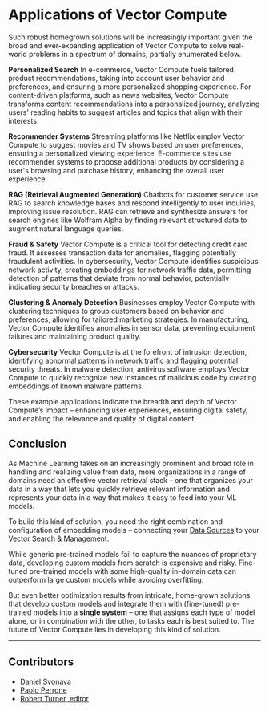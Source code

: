 # Applications of Vector Compute

Such robust homegrown solutions will be increasingly important given the broad and ever-expanding application of Vector Compute to solve real-world problems in a spectrum of domains, partially enumerated below.

**Personalized Search** 
In e-commerce, Vector Compute fuels tailored product recommendations, taking into account user behavior and preferences, and ensuring a more personalized shopping experience. 
For content-driven platforms, such as news websites, Vector Compute transforms content recommendations into a personalized journey, analyzing users' reading habits to suggest articles and topics that align with their interests.

**Recommender Systems**
Streaming platforms like Netflix employ Vector Compute to suggest movies and TV shows based on user preferences, ensuring a personalized viewing experience.
E-commerce sites use recommender systems to propose additional products by considering a user's browsing and purchase history, enhancing the overall user experience.

**RAG (Retrieval Augmented Generation)**
Chatbots for customer service use RAG to search knowledge bases and respond intelligently to user inquiries, improving issue resolution.
RAG can retrieve and synthesize answers for search engines like Wolfram Alpha by finding relevant structured data to augment natural language queries.

**Fraud & Safety**
Vector Compute is a critical tool for detecting credit card fraud. It assesses transaction data for anomalies, flagging potentially fraudulent activities.
In cybersecurity, Vector Compute identifies suspicious network activity, creating embeddings for network traffic data, permitting detection of patterns that deviate from normal behavior, potentially indicating security breaches or attacks.

**Clustering & Anomaly Detection**
Businesses employ Vector Compute with clustering techniques to group customers based on behavior and preferences, allowing for tailored marketing strategies.
In manufacturing, Vector Compute identifies anomalies in sensor data, preventing equipment failures and maintaining product quality.

**Cybersecurity**
Vector Compute is at the forefront of intrusion detection, identifying abnormal patterns in network traffic and flagging potential security threats.
In malware detection, antivirus software employs Vector Compute to quickly recognize new instances of malicious code by creating embeddings of known malware patterns.

These example applications indicate the breadth and depth of Vector Compute’s impact – enhancing user experiences, ensuring digital safety, and enabling the relevance and quality of digital content.


## Conclusion

As Machine Learning takes on an increasingly prominent and broad role in handling and realizing value from data, more organizations in a range of domains need an effective vector retrieval stack – one that organizes your data in a way that lets you quickly retrieve relevant information and represents your data in a way that makes it easy to feed into your ML models. 

To build this kind of solution, you need the right combination and configuration of embedding models – connecting your [Data Sources](https://hub.superlinked.com/data-sources) to your [Vector Search & Management](https://hub.superlinked.com/vector-search).

While generic pre-trained models fail to capture the nuances of proprietary data, developing custom models from scratch is expensive and risky. Fine-tuned pre-trained models with some high-quality in-domain data can outperform large custom models while avoiding overfitting. 

But even better optimization results from intricate, home-grown solutions that develop custom models and integrate them with (fine-tuned) pre-trained models into a **single system** – one that assigns each type of model alone, or in combination with the other, to tasks each is best suited to. The future of Vector Compute lies in developing this kind of solution.

---
## Contributors

- [Daniel Svonava](https://www.linkedin.com/in/svonava/)
- [Paolo Perrone](https://www.linkedin.com/in/paoloperrone/)
- [Robert Turner, editor](https://robertturner.co/copyedit)
